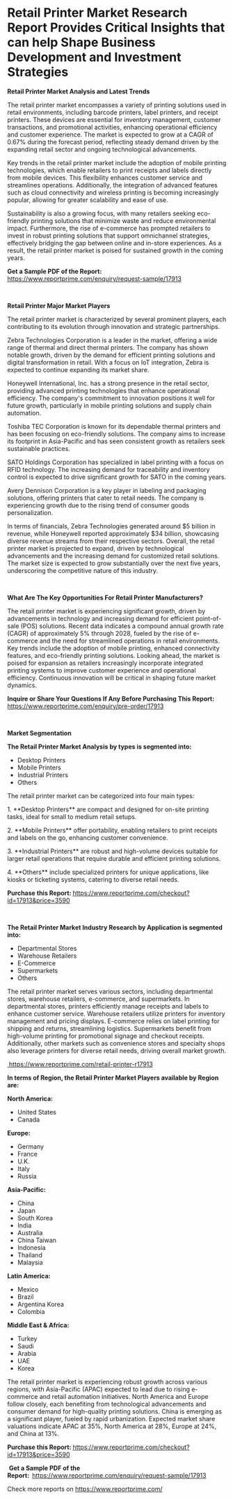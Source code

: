 <p><h1>Retail Printer Market Research Report Provides Critical Insights that can help Shape Business Development and Investment Strategies</h1></p><p><strong>Retail Printer Market Analysis and Latest Trends</strong></p>
<p><p>The retail printer market encompasses a variety of printing solutions used in retail environments, including barcode printers, label printers, and receipt printers. These devices are essential for inventory management, customer transactions, and promotional activities, enhancing operational efficiency and customer experience. The market is expected to grow at a CAGR of 0.67% during the forecast period, reflecting steady demand driven by the expanding retail sector and ongoing technological advancements.</p><p>Key trends in the retail printer market include the adoption of mobile printing technologies, which enable retailers to print receipts and labels directly from mobile devices. This flexibility enhances customer service and streamlines operations. Additionally, the integration of advanced features such as cloud connectivity and wireless printing is becoming increasingly popular, allowing for greater scalability and ease of use.</p><p>Sustainability is also a growing focus, with many retailers seeking eco-friendly printing solutions that minimize waste and reduce environmental impact. Furthermore, the rise of e-commerce has prompted retailers to invest in robust printing solutions that support omnichannel strategies, effectively bridging the gap between online and in-store experiences. As a result, the retail printer market is poised for sustained growth in the coming years.</p></p>
<p><strong>Get a Sample PDF of the Report:&nbsp;</strong> <a href="https://www.reportprime.com/enquiry/request-sample/17913?utm_campaign=3138&utm_medium=2&utm_source=Github&utm_content=ia&utm_term=18032025&utm_id=retail-printer">https://www.reportprime.com/enquiry/request-sample/17913</a></p>
<p>&nbsp;</p>
<p><strong>Retail Printer Major Market Players</strong></p>
<p><p>The retail printer market is characterized by several prominent players, each contributing to its evolution through innovation and strategic partnerships. </p><p>Zebra Technologies Corporation is a leader in the market, offering a wide range of thermal and direct thermal printers. The company has shown notable growth, driven by the demand for efficient printing solutions and digital transformation in retail. With a focus on IoT integration, Zebra is expected to continue expanding its market share.</p><p>Honeywell International, Inc. has a strong presence in the retail sector, providing advanced printing technologies that enhance operational efficiency. The company's commitment to innovation positions it well for future growth, particularly in mobile printing solutions and supply chain automation.</p><p>Toshiba TEC Corporation is known for its dependable thermal printers and has been focusing on eco-friendly solutions. The company aims to increase its footprint in Asia-Pacific and has seen consistent growth as retailers seek sustainable practices.</p><p>SATO Holdings Corporation has specialized in label printing with a focus on RFID technology. The increasing demand for traceability and inventory control is expected to drive significant growth for SATO in the coming years.</p><p>Avery Dennison Corporation is a key player in labeling and packaging solutions, offering printers that cater to retail needs. The company is experiencing growth due to the rising trend of consumer goods personalization.</p><p>In terms of financials, Zebra Technologies generated around $5 billion in revenue, while Honeywell reported approximately $34 billion, showcasing diverse revenue streams from their respective sectors. Overall, the retail printer market is projected to expand, driven by technological advancements and the increasing demand for customized retail solutions. The market size is expected to grow substantially over the next five years, underscoring the competitive nature of this industry.</p></p>
<p>&nbsp;</p>
<p><strong>What Are The Key Opportunities For Retail Printer Manufacturers?</strong></p>
<p><p>The retail printer market is experiencing significant growth, driven by advancements in technology and increasing demand for efficient point-of-sale (POS) solutions. Recent data indicates a compound annual growth rate (CAGR) of approximately 5% through 2028, fueled by the rise of e-commerce and the need for streamlined operations in retail environments. Key trends include the adoption of mobile printing, enhanced connectivity features, and eco-friendly printing solutions. Looking ahead, the market is poised for expansion as retailers increasingly incorporate integrated printing systems to improve customer experience and operational efficiency. Continuous innovation will be critical in shaping future market dynamics.</p></p>
<p><strong>Inquire or Share Your Questions If Any Before Purchasing This Report:</strong> <a href="https://www.reportprime.com/enquiry/pre-order/17913?utm_campaign=3138&utm_medium=2&utm_source=Github&utm_content=ia&utm_term=18032025&utm_id=retail-printer">https://www.reportprime.com/enquiry/pre-order/17913</a></p>
<p>&nbsp;</p>
<p><strong>Market Segmentation</strong></p>
<p><strong>The Retail Printer Market Analysis by types is segmented into:</strong></p>
<p><ul><li>Desktop Printers</li><li>Mobile Printers</li><li>Industrial Printers</li><li>Others</li></ul></p>
<p><p>The retail printer market can be categorized into four main types: </p><p>1. **Desktop Printers** are compact and designed for on-site printing tasks, ideal for small to medium retail setups. </p><p>2. **Mobile Printers** offer portability, enabling retailers to print receipts and labels on the go, enhancing customer convenience. </p><p>3. **Industrial Printers** are robust and high-volume devices suitable for larger retail operations that require durable and efficient printing solutions. </p><p>4. **Others** include specialized printers for unique applications, like kiosks or ticketing systems, catering to diverse retail needs.</p></p>
<p><strong>Purchase this Report:&nbsp;</strong><a href="https://www.reportprime.com/checkout?id=17913&price=3590&utm_campaign=3138&utm_medium=2&utm_source=Github&utm_content=ia&utm_term=18032025&utm_id=retail-printer">https://www.reportprime.com/checkout?id=17913&price=3590</a></p>
<p>&nbsp;</p>
<p><strong>The Retail Printer Market Industry Research by Application is segmented into:</strong></p>
<p><ul><li>Departmental Stores</li><li>Warehouse Retailers</li><li>E-Commerce</li><li>Supermarkets</li><li>Others</li></ul></p>
<p><p>The retail printer market serves various sectors, including departmental stores, warehouse retailers, e-commerce, and supermarkets. In departmental stores, printers efficiently manage receipts and labels to enhance customer service. Warehouse retailers utilize printers for inventory management and pricing displays. E-commerce relies on label printing for shipping and returns, streamlining logistics. Supermarkets benefit from high-volume printing for promotional signage and checkout receipts. Additionally, other markets such as convenience stores and specialty shops also leverage printers for diverse retail needs, driving overall market growth.</p></p>
<p><a href="https://www.reportprime.com/retail-printer-r17913?utm_campaign=3138&utm_medium=2&utm_source=Github&utm_content=ia&utm_term=18032025&utm_id=retail-printer">&nbsp;https://www.reportprime.com/retail-printer-r17913</a></p>
<p><strong>In terms of Region, the Retail Printer Market Players available by Region are:</strong></p>
<p>
    <p> <strong> North America: </strong>
        <ul>
            <li>United States</li>
            <li>Canada</li>
        </ul>
        </p> 
    <p> <strong> Europe: </strong>
        <ul>
            <li>Germany</li>
            <li>France</li>
            <li>U.K.</li>
            <li>Italy</li>
            <li>Russia</li>
        </ul>
        </p> 
    <p> <strong> Asia-Pacific: </strong>
        <ul>
            <li>China</li>
            <li>Japan</li>
            <li>South Korea</li>
            <li>India</li>
            <li>Australia</li>
            <li>China Taiwan</li>
            <li>Indonesia</li>
            <li>Thailand</li>
            <li>Malaysia</li>
        </ul>
        </p> 
    <p> <strong> Latin America: </strong>
        <ul>
            <li>Mexico</li>
            <li>Brazil</li>
            <li>Argentina Korea</li>
            <li>Colombia</li>
        </ul>
        </p> 
    <p> <strong> Middle East & Africa: </strong>
        <ul>
            <li>Turkey</li>
            <li>Saudi</li>
            <li>Arabia</li>
            <li>UAE</li>
            <li>Korea</li>
        </ul>
    </p>
    </p>
<p><p>The retail printer market is experiencing robust growth across various regions, with Asia-Pacific (APAC) expected to lead due to rising e-commerce and retail automation initiatives. North America and Europe follow closely, each benefiting from technological advancements and consumer demand for high-quality printing solutions. China is emerging as a significant player, fueled by rapid urbanization. Expected market share valuations indicate APAC at 35%, North America at 28%, Europe at 24%, and China at 13%.</p></p>
<p><strong>Purchase this Report: </strong><a href="https://www.reportprime.com/checkout?id=17913&price=3590&utm_campaign=3138&utm_medium=2&utm_source=Github&utm_content=ia&utm_term=18032025&utm_id=retail-printer">https://www.reportprime.com/checkout?id=17913&price=3590</a></p>
<p>&nbsp;<strong>Get a Sample PDF of the Report:&nbsp;&nbsp;</strong><a href="https://www.reportprime.com/enquiry/request-sample/17913?utm_campaign=3138&utm_medium=2&utm_source=Github&utm_content=ia&utm_term=18032025&utm_id=retail-printer">https://www.reportprime.com/enquiry/request-sample/17913</a></p>
<p><strong></strong></p>
<p>Check more reports on <a href="https://www.reportprime.com/?utm_campaign=3138&utm_medium=2&utm_source=Github&utm_content=ia&utm_term=18032025&utm_id=retail-printer">https://www.reportprime.com/</a></p>